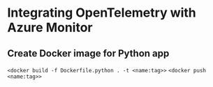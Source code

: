 # Integrating OpenTelemetry with Azure Monitor

## Create Docker image for Python app
`<docker build -f Dockerfile.python . -t <name:tag>>` 
`<docker push <name:tag>>` 


